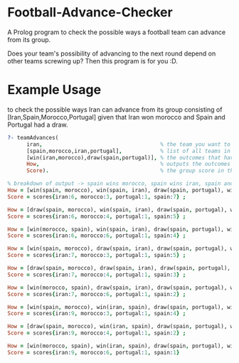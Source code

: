 # Football-Advance-Checker
A Prolog program to check the possible ways a football team can advance from its group.

Does your team's possibility of advancing to the next round depend on other teams screwing up? Then this program is for you :D.

# Example Usage
to check the possible ways Iran can advance from its group consisting of [Iran,Spain,Morocco,Portugal] given that Iran won morocco and Spain and Portugal had a draw.

```prolog
?- teamAdvances(
      iran,                                     % the team you want to check advance conditon for
      [spain,morocco,iran,portugal],            % list of all teams in the group
      [win(iran,morocco),draw(spain,portugal)], % the outcomes that have been determined so far
      How,                                      % outputs the outcomes that will advance your team
      Score).                                   % the group score in the end

% breakdown of output -> spain wins morocco, spain wins iran, spain and portugal draw, iran wins morocco, morocco wins portugal, iran wins portugal (yeah right...). iran can advance to next round with 6 score and as second team
How = [win(spain, morocco), win(spain, iran), draw(spain, portugal), win(iran, morocco), win(morocco, portugal), win(iran, portugal)],
Score = scores{iran:6, morocco:3, portugal:1, spain:7} ;

How = [draw(spain, morocco), win(spain, iran), draw(spain, portugal), win(iran, morocco), win(morocco, portugal), win(iran, portugal)],
Score = scores{iran:6, morocco:4, portugal:1, spain:5} ;

How = [win(morocco, spain), win(spain, iran), draw(spain, portugal), win(iran, morocco), win(morocco, portugal), win(iran, portugal)],
Score = scores{iran:6, morocco:6, portugal:1, spain:4} ;

How = [win(spain, morocco), draw(spain, iran), draw(spain, portugal), win(iran, morocco), win(morocco, portugal), win(iran, portugal)],
Score = scores{iran:7, morocco:3, portugal:1, spain:5} ;

How = [draw(spain, morocco), draw(spain, iran), draw(spain, portugal), win(iran, morocco), win(morocco, portugal), win(iran, portugal)],
Score = scores{iran:7, morocco:4, portugal:1, spain:3} ;

How = [win(morocco, spain), draw(spain, iran), draw(spain, portugal), win(iran, morocco), win(morocco, portugal), win(iran, portugal)],
Score = scores{iran:7, morocco:6, portugal:1, spain:2} ;

How = [win(spain, morocco), win(iran, spain), draw(spain, portugal), win(iran, morocco), win(morocco, portugal), win(iran, portugal)],
Score = scores{iran:9, morocco:3, portugal:1, spain:4} ;

How = [draw(spain, morocco), win(iran, spain), draw(spain, portugal), win(iran, morocco), win(morocco, portugal), win(iran, portugal)],
Score = scores{iran:9, morocco:4, portugal:1, spain:2} ;

How = [win(morocco, spain), win(iran, spain), draw(spain, portugal), win(iran, morocco), win(morocco, portugal), win(iran, portugal)],
Score = scores{iran:9, morocco:6, portugal:1, spain:1}
```
